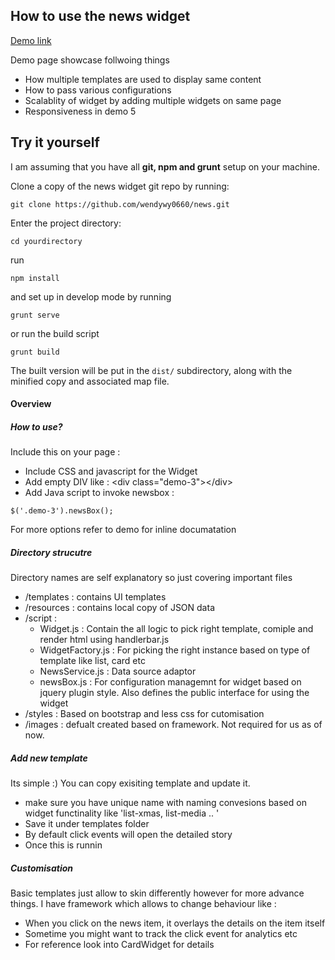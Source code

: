 How to use the news widget
----------------------------
[Demo link](http://ankwiz.com/newsfeed/)

Demo page showcase follwoing things 

* How multiple templates are used to display same content
* How to pass various configurations
* Scalablity of widget by adding multiple widgets on same page
* Responsiveness in demo 5


Try it yourself
---------------
I am assuming that you have all **git, npm and grunt** setup on your machine. 

Clone a copy of the news widget git repo by running:

```
git clone https://github.com/wendywy0660/news.git
```

Enter the project directory:

```
cd yourdirectory
```
run

```
npm install
```
and set up in develop mode by running

```
grunt serve
```

or run the build script

```
grunt build
```

The built version will be put in the `dist/` subdirectory, along with the minified copy and associated map file.


#### Overview


##### How to use?
Include this on your page :

* Include CSS and javascript for the Widget
* Add empty DIV like : &lt;div class="demo-3"></div&gt;
* Add Java script to invoke newsbox : 

``` 
$('.demo-3').newsBox(); 

```

For more options refer to demo for inline documatation

##### Directory strucutre
Directory names are self explanatory so just covering important files

* /templates  : contains UI templates
* /resources : contains local copy of JSON data
* /script :
	* Widget.js : Contain the all logic to pick right template, comiple and render html using handlerbar.js
	* WidgetFactory.js : For picking the right instance based on type of template like list, card etc
	* NewsService.js : Data source adaptor
	* newsBox.js : For configuration managemnt for widget based on jquery plugin style. Also defines the public interface for using the widget
* /styles : Based on bootstrap and less css for cutomisation
* /images :  defualt created based on framework. Not required for us as of now. 



##### Add new template
Its simple :)
You can copy exisiting template and update it.  

* make sure you have unique name with naming convesions based on widget functinality like 'list-xmas, list-media .. '
* Save it under templates folder
* By default click events will open the detailed story
* Once this is runnin

##### Customisation

Basic templates just allow to skin differently however for more advance things. I have framework which allows to change behaviour like : 

* When you click on the news item, it overlays the details on the item itself
* Sometime you might want to track the click event for analytics etc
* For reference look into CardWidget for details



